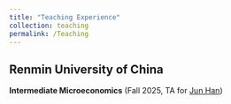 ```yaml
---
title: "Teaching Experience"
collection: teaching
permalink: /Teaching
---
```

## Renmin University of China
**Intermediate Microeconomics** (Fall 2025, TA for [Jun Han](http://slhr.ruc.edu.cn/En/Teacher_Home/HAN_Jun/index.htm))
